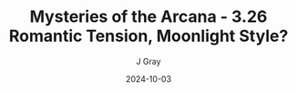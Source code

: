 ---
title: 'Mysteries of the Arcana - 3.26 Romantic Tension, Moonlight Style?'
alt: 'Mysteries of the Arcana'
date: '2024-10-03'
author: 'J Gray'
artist: 'Keira'
---
